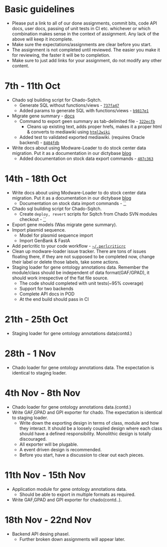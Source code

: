 # Basic guidelines
* Please put a link to all of our done assignments, commit bits, code API docs,
  user docs, passing of unit tests in CI etc. whichever or which combination
  makes sense in the context of assignment. Any lack of the above will keep it incomplete.
* Make sure the expectations/assignments are clear before you start.
* The assignment is not completed until reviewed. The easier you make it for reviewing, the faster it will be to completion.
* Make sure to just add links for your assignment, do not modify any other content.

# 7th - 11th Oct
* Chado sql building script for Chado-Sqitch.
   * Generate SQL without functions/views - [`737fa47`](https://github.com/dictyBase/Chado-Sqitch/blob/737fa47895890a25d64b85b321480f6a0afb4085/maint/chado_nofuncs_noviews.pl) 
   * Added params to generate SQL with functions/views - [`b9817e1`](https://github.com/dictyBase/Chado-Sqitch/blob/b9817e1cde49a9e05d1b884f71984d9d07b34c6b/maint/chado_nofuncs_noviews.pl)
* Migrate gene summary - [docs](https://github.com/dictyBase/Migration-Docs/blob/master/Gene-models-export.md#summary-paragraph) 
   * Command to export geen summary as tab-delimited file - [`322ecfb`](https://github.com/dictyBase/Modware-Loader/blob/322ecfb5b93610dae0b636e3f2eb982d6593bffe/lib/Modware/Export/Command/chado2genesummary.pm)
      * Cleans up existing text, adds proper hrefs, makes it a proper html & converts to mediawiki using [`html2wiki`](https://metacpan.org/module/HTML::WikiConverter#html2wiki)
   * Added test to validated exported mediawiki. (requires Oracle backend) - [`8404fdb`](https://github.com/dictyBase/Modware-Loader/blob/8404fdbcbc0b9a2eee23bedb4ed2c28b7ea71834/t/export/gene_summary.t)
* Write docs about using Modware-Loader to do stock center data migration. Put it as a documentation in our dictybase [blog](http://dictybase.github.io/pages/documentation/)
   * Added documentation on stock data export commands - [`407c363`](https://github.com/dictyBase/dictybase.github.com/blob/407c363a415ac633f8241dd6585e45e3efea8304/source/stock-data-export/index.markdown)

# 14th - 18th Oct
* Write docs about using Modware-Loader to do stock center data migration. Put it as a documentation in our dictybase [blog](http://dictybase.github.io/pages/documentation/)
   * Documentation on stock data import commands - [``]()
* Chado sql building script for Chado-Sqitch.
   * Create `deploy, revert` scripts for Sqitch from Chado SVN modules checkout - [``]()
* Export gene models (Was migrate gene summary).
* Import plasmid sequence.
   * Model for plasmid sequence import
   * Import GenBank & FastA
* Add perlcritic to your code workflow - [`~/.perlcriticrc`](https://github.com/ypandit/dot-files/blob/master/perl/perlcriticrc)
* Clean up modware-loader issue tracker. There are tons of issues floating
  there, if they are not supposed to be completed now, change their label or
  delete those labels, take some actions.
* Staging loader for gene ontology annotations data. Remember the
  module/class should be independent of data format(GAF/GPAD), it should work
  irrespective of the flat file source.
  - The code should completed with unit tests(~95% coverage) 
  - Support for two backends
  - Complete API docs in POD
  - At the end build should pass in CI

# 21th - 25th Oct
* Staging loader for gene ontology annotations data(contd.)

# 28th - 1 Nov
* Chado loader for gene ontology annotations data. The expectation is identical to staging loader.

# 4th Nov - 8th Nov
* Chado loader for gene ontology annotations data.(contd.)
* Write GAF,GPAD and GPI exporter for chado. The expectation is identical to staging loader.
  - Write down the exporting design in terms of class, module and how they
    interact. It should be a loosely coupled design where each class should
    have a defined responsibility. Monolithic design is totally discouraged.
  - All exporter will be plugable.
  - A event driven design is recommended.
  - Before you start, have a discussion to clear out each pieces.

# 11th Nov - 15th Nov
* Application module for gene ontology annotations data.
  - Should be able to export in multiple formats as required.
* Write GAF,GPAD and GPI exporter for chado(contd..). 

# 18th Nov - 22nd Nov
* Backend API desing phaseI.
  - Further broken down assignments will appear later.
